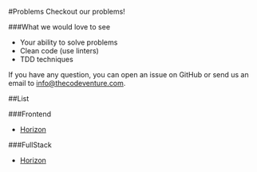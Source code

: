 #Problems
Checkout our problems!

###What we would love to see
- Your ability to solve problems
- Clean code (use linters)
- TDD techniques

If you have any question, you can open an issue on GitHub or send us an email to info@thecodeventure.com.

##List

###Frontend

- [Horizon](f1_horizon.md)


###FullStack

- [Horizon](fullstack_js.md) 

